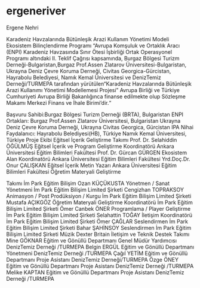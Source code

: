 # ergeneriver
Ergene Nehri

Karadeniz Havzalarında
Bütünleşik Arazi Kullanım Yönetimi Modeli
Ekosistem Bilinçlendirme Programı
“Avrupa Komşuluk ve Ortaklık Aracı (ENPI) Karadeniz Havzasında Sınır Ötesi İşbirliği
Ortak Operasyonel Programı altındaki II. Teklif Çağrısı kapsamında, Burgaz Bölgesi
Turizm Derneği-Bulgaristan,Burgaz Prof.Assen Zlatarov Üniversitesi-Bulgaristan,
Ukrayna Deniz Çevre Koruma Derneği, Civitas Georgica-Gürcistan, Hayrabolu
Belediyesi, Namık Kemal Üniversitesi ve DenizTemiz Derneği/TURMEPA tarafından
yürütülen“Karadeniz Havzalarında Bütünleşik Arazi Kullanımı Yönetimi
Modellemesi Projesi” Avrupa Birliği ve Türkiye Cumhuriyeti Avrupa Birliği Bakanlığınca
finanse edilmekte olup Sözleşme Makamı Merkezi Finans ve İhale Birimi’dir.“

Başvuru Sahibi:Burgaz Bölgesi Turizm Derneği (BRTA), Bulgaristan
ENPI Ortakları:
Burgaz Prof.Assen Zlatarov Üniversitesi, Bulgaristan
Ukrayna Deniz Çevre Koruma Derneği, Ukrayna
Civitas Georgica, Gürcistan
IPA Nihai Faydalanıcı:
Hayrabolu Belediyesi(HB), Türkiye
Namık Kemal Üniversitesi, Türkiye
Proje Ekibi
Eğitsel İçerik Geliştirme
Takımı
Prof. Dr. Selahiddin ÖĞÜLMÜŞ Eğitsel İçerik ve Program Geliştirme Koordinatörü Ankara Üniversitesi Eğitim Bilimleri
Fakültesi
Prof. Dr. Gürcan GÜRGEN Ekosistem Alan Koordinatörü Ankara Üniversitesi Eğitim Bilimleri
Fakültesi
Yrd.Doç.Dr. Onur ÇALIŞKAN Eğitsel İçerik Metin Yazarı Ankara Üniversitesi Eğitim Bilimleri
Fakültesi
Öğretim Materyali Geliştirme

Takımı İm Park Eğitim Bilişim
Ozan KÜÇÜKUSTA Yönetmen / Sanat Yönetmeni İm Park Eğitim Bilişim Limited Şirketi
Cengizhan TOPRAKSOY Animasyon / Post Prodüksiyon / Kurgu İm Park Eğitim Bilişim Limited Şirketi
Mustafa AÇIKGÖZ Öğretim Materyali Geliştirme Koordinatörü İm Park Eğitim Bilişim Limited Şirketi
Ömer Canbek ÖNER Programlama / Player Geliştirme İm Park Eğitim Bilişim Limited Şirketi
Selahattin TOĞAY İletişim Koordinatörü İm Park Eğitim Bilişim Limited Şirketi
Ömer ÇAĞLAR Seslendirmen İm Park Eğitim Bilişim Limited Şirketi
Bahar ŞAHİNSOY Seslendirmen İm Park Eğitim Bilişim Limited Şirketi
Müzik Dexter Britain
İletişim ve Teknik Destek
Takımı
Mine GÖKNAR Eğitim ve Gönüllü Departmanı Genel Müdür
Yardımcısı DenizTemiz Derneği /TURMEPA
Belgin ERGÜL Eğitim ve Gönüllü Departmanı Yönetmeni DenizTemiz Derneği /TURMEPA
Çağıl YETİM Eğitim ve Gönüllü Departmanı Proje Asistanı DenizTemiz Derneği/TURMEPA
Özge ÖNEY Eğitim ve Gönüllü Departmanı Proje Asistanı DenizTemiz Derneği /TURMEPA
Melike KAPTAN Eğitim ve Gönüllü Departmanı Proje Asistanı DenizTemiz Derneği /TURMEPA
